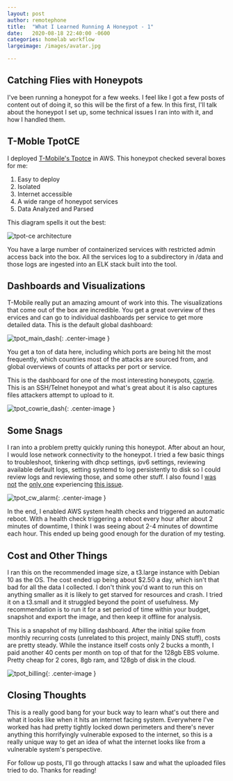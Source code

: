 ```yaml
---
layout: post
author: remotephone
title:  "What I Learned Running A Honeypot - 1"
date:   2020-08-18 22:40:00 -0600
categories: homelab workflow
largeimage: /images/avatar.jpg

---
```


## Catching Flies with Honeypots

I've been running a honeypot for a few weeks. I feel like I got a few posts of content out of doing it, so this will be the first of a few. In this first, I'll talk about the honeypot I set up, some technical issues I ran into with it, and how I handled them. 

## T-Moble TpotCE

I deployed [T-Mobile's Tpotce](https://github.com/dtag-dev-sec/tpotce) in AWS. This honeypot checked several boxes for me:

1. Easy to deploy
2. Isolated
3. Internet accessible
4. A wide range of honeypot services
5. Data Analyzed and Parsed

This diagram spells it out the best:

![tpot-ce architecture](https://github.com/dtag-dev-sec/tpotce/blob/master/doc/architecture.png?raw=true)

You have a large number of containerized services with restricted admin access back into the box. All the services log to a subdirectory in /data and those logs are ingested into an ELK stack built into the tool. 

## Dashboards and Visualizations

T-Mobile really put an amazing amount of work into this. The visualizations that come out of the box are incredible. You get a great overview of thes ervices and can go to individual dashboards per service to get more detailed data. This is the default global dashboard:

![tpot_main_dash]({{site.url}}/images/tpot_main_dash.png){: .center-image }

You get a ton of data here, including which ports are being hit the most frequently, which countries most of the attacks are sourced from, and global overviews of counts of attacks per port or service. 

This is the dashboard for one of the most interesting honeypots, [cowrie](https://github.com/cowrie/cowrie). This is an SSH/Telnet honeypot and what's great about it is also captures files attackers attempt to upload to it. 

![tpot_cowrie_dash]({{site.url}}/images/tpot_cowrie_dash.png){: .center-image }


## Some Snags

I ran into a problem pretty quickly runing this honeypot. After about an hour, I would lose network connectivity to the honeypot. I tried a few basic things to troubleshoot, tinkering with dhcp settings, ipv6 settings, reviewing available default logs, setting systemd to log persistently to disk so I could review logs and reviewing those, and some other stuff. I also found I [was not](https://github.com/dtag-dev-sec/tpotce/issues/406) the [only one](https://github.com/dtag-dev-sec/tpotce/issues/540) experiencing [this issue](https://github.com/dtag-dev-sec/tpotce/issues/548).  

![tpot_cw_alarm]({{site.url}}/images/tpot_cw_alarm.png){: .center-image }


In the end, I enabled AWS system health checks and triggered an automatic reboot. With a health check triggering a reboot every hour after about 2 minutes of downtime, I think I was seeing about 2-4 minutes of downtime each hour.  This ended up being good enough for the duration of my testing. 

## Cost and Other Things

I ran this on the recommended image size, a t3.large instance with Debian 10 as the OS. The cost ended up being about $2.50 a day, which isn't that bad for all the data I collected. I don't think you'd want to run this on anything smaller as it is likely to get starved for resources and crash. I tried it on a t3.small and it struggled beyond the point of usefulness. My recommendation is to run it for a set period of time within your budget, snapshot and export the image, and then keep it offline for analysis. 

This is a snapshot of my billing dashboard. After the initial spike from monthly recurring costs (unrelated to this project, mainly DNS stuff), costs are pretty steady. While the instance itself costs only 2 bucks a month, I paid another 40 cents per month on top of that for the 128gb EBS volume. Pretty cheap for 2 cores, 8gb ram, and 128gb of disk in the cloud. 

![tpot_billing]({{site.url}}/images/tpot_billing.png){: .center-image }

## Closing Thoughts

This is a really good bang for your buck way to learn what's out there and what it looks like when it hits an internet facing system. Everywhere I've worked has had pretty tightly locked down perimeters and there's never anything this horrifyingly vulnerable exposed to the internet, so this is a really unique way to get an idea of what the internet looks like from a vulnerable system's perspective. 

For follow up posts, I'll go through attacks I saw and what the uploaded files tried to do. Thanks for reading!
